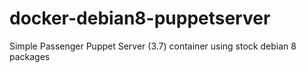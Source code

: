 # docker-debian8-puppetserver
Simple Passenger Puppet Server (3.7) container using stock debian 8 packages
